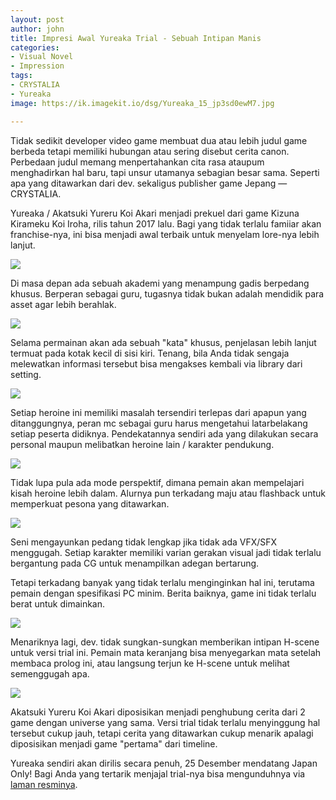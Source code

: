 ```yaml
---
layout: post
author: john
title: Impresi Awal Yureaka Trial - Sebuah Intipan Manis
categories:
- Visual Novel
- Impression
tags:
- CRYSTALIA
- Yureaka
image: https://ik.imagekit.io/dsg/Yureaka_15_jp3sd0ewM7.jpg

---
```

Tidak sedikit developer video game membuat dua atau lebih judul game berbeda tetapi memiliki hubungan atau sering disebut cerita canon. Perbedaan judul memang menpertahankan cita rasa ataupum menghadirkan hal baru, tapi unsur utamanya sebagian besar sama. Seperti apa yang ditawarkan dari dev. sekaligus publisher game Jepang — CRYSTALIA.

Yureaka / Akatsuki Yureru Koi Akari menjadi prekuel dari game Kizuna Kirameku Koi Iroha, rilis tahun 2017 lalu. Bagi yang tidak terlalu famiiar akan franchise-nya, ini bisa menjadi awal terbaik untuk menyelam lore-nya lebih lanjut.

![](https://ik.imagekit.io/dsg/Yureaka_11_HmcLZ2ORQ.jpg)

Di masa depan ada sebuah akademi yang menampung gadis berpedang khusus. Berperan sebagai guru, tugasnya tidak bukan adalah mendidik para asset agar lebih berahlak.

![](https://ik.imagekit.io/dsg/Yureaka_3_2jO7LbZ5w.jpg)

Selama permainan akan ada sebuah "kata" khusus, penjelasan lebih lanjut termuat pada kotak kecil di sisi kiri. Tenang, bila Anda tidak sengaja melewatkan informasi tersebut bisa mengakses kembali via library dari setting.

![](https://ik.imagekit.io/dsg/Yureaka_10_FApkx03Qcj.jpg)

Setiap heroine ini memiliki masalah tersendiri terlepas dari apapun yang ditanggungnya, peran mc sebagai guru harus mengetahui latarbelakang setiap peserta didiknya. Pendekatannya sendiri ada yang dilakukan secara personal maupun melibatkan heroine lain / karakter pendukung.

![](https://ik.imagekit.io/dsg/Yureaka_8_uqR55QGRUi.jpg)

Tidak lupa pula ada mode perspektif, dimana pemain akan mempelajari kisah heroine lebih dalam. Alurnya pun terkadang maju atau flashback untuk memperkuat pesona yang ditawarkan.

![](https://ik.imagekit.io/dsg/Yureaka_6_30dgWdZYD.jpg)

Seni mengayunkan pedang tidak lengkap jika tidak ada VFX/SFX menggugah. Setiap karakter memiliki varian gerakan visual jadi tidak terlalu bergantung pada CG untuk menampilkan adegan bertarung.

Tetapi terkadang banyak yang tidak terlalu menginginkan hal ini, terutama pemain dengan spesifikasi PC minim. Berita baiknya, game ini tidak terlalu berat untuk dimainkan.

![](https://ik.imagekit.io/dsg/Yureaka_2_R3qpsQq5U.jpg)

Menariknya lagi, dev. tidak sungkan-sungkan memberikan intipan H-scene untuk versi trial ini. Pemain mata keranjang bisa menyegarkan mata setelah membaca prolog ini, atau langsung terjun ke H-scene untuk melihat semenggugah apa.

![](https://ik.imagekit.io/dsg/Yureaka_4_SEXNXm_NA.jpg)

Akatsuki Yureru Koi Akari diposisikan menjadi penghubung cerita dari 2 game dengan universe yang sama. Versi trial tidak terlalu menyinggung hal tersebut cukup jauh, tetapi cerita yang ditawarkan cukup menarik apalagi diposisikan menjadi game "pertama" dari timeline.

Yureaka sendiri akan dirilis secara penuh, 25 Desember mendatang Japan Only! Bagi Anda yang tertarik menjajal trial-nya bisa mengunduhnya via [laman resminya](http://crystalia.amusecraft.com/yureaka/download.html). 